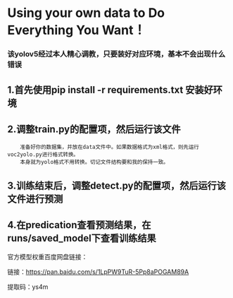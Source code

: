 # Using your own data to Do Everything You Want！

### 该yolov5经过本人精心调教，只要装好对应环境，基本不会出现什么错误

## 1.首先使用pip install -r requirements.txt 安装好环境
## 2.调整train.py的配置项，然后运行该文件
        准备好你的数据集，并放在data文件中。如果数据格式为xml格式，则先运行voc2yolo.py进行格式转换。
        本身就为yolo格式不用转换。切记文件结构要和我的保持一致。
## 3.训练结束后，调整detect.py的配置项，然后运行该文件进行预测
## 4.在predication查看预测结果，在runs/saved_model下查看训练结果

官方模型权重百度网盘链接：

链接：https://pan.baidu.com/s/1LpPW9TuR-5Pp8aPOGAM89A 

提取码：ys4m 
